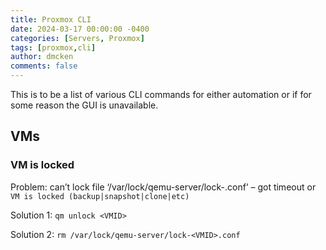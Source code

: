 ```yaml
---
title: Proxmox CLI
date: 2024-03-17 00:00:00 -0400
categories: [Servers, Proxmox]
tags: [proxmox,cli]
author: dmcken 
comments: false
---
```


This is to be a list of various CLI commands for either automation or if for some reason the GUI is unavailable.


## VMs



### VM is locked

Problem: can’t lock file ‘/var/lock/qemu-server/lock-<VMID>.conf’ – got timeout or `VM is locked (backup|snapshot|clone|etc)`

Solution 1:
`qm unlock <VMID>`

Solution 2:
`rm /var/lock/qemu-server/lock-<VMID>.conf`

